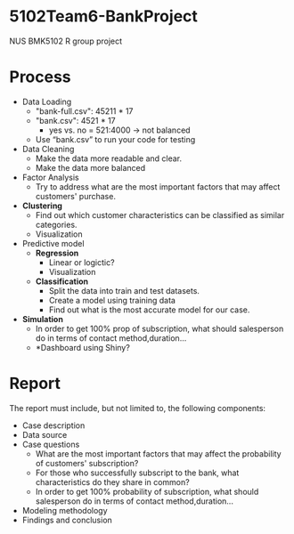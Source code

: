 # 5102Team6-BankProject
NUS BMK5102 R group project

# Process
- Data Loading
  - "bank-full.csv": 45211 * 17
  - "bank.csv": 4521 * 17
    - yes vs. no = 521:4000 -> not balanced
  - Use “bank.csv” to run your code for testing
- Data Cleaning
  - Make the data more readable and clear.
  - Make the data more balanced
- Factor Analysis
  - Try to address what are the most important factors that may affect customers' purchase.
- **Clustering**
  - Find out which customer characteristics can be classified as similar categories. 
  - Visualization
- Predictive model
  - **Regression**
    - Linear or logictic?
    - Visualization
  - **Classification**
    - Split the data into train and test datasets.
    - Create a model using training data
    - Find out what is the most accurate model for our case.
- **Simulation**
  - In order to get 100% prop of subscription, what should salesperson do in terms of contact method,duration...
  - *Dashboard using Shiny?


# Report
The report must include, but not limited to, the following components:
  - Case description
  - Data source
  - Case questions
    - What are the most important factors that may affect the probability of customers' subscription?
    - For those who successfully subscript to the bank, what characteristics do they share in common?
    - In order to get 100% probability of subscription, what should salesperson do in terms of contact method,duration...
  - Modeling methodology
  - Findings and conclusion
